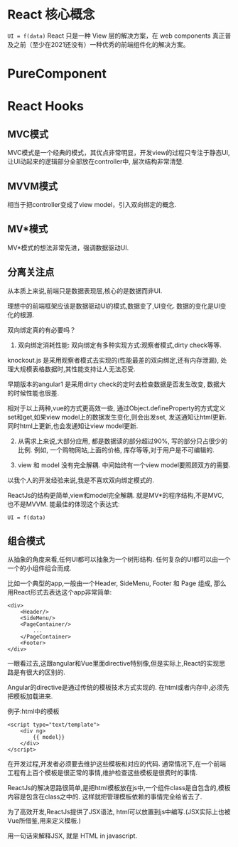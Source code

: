 
# React 核心概念
`UI = f(data)`
React 只是一种 View 层的解决方案，在 web components 真正普及之前（至少在2021还没有）一种优秀的前端组件化的解决方案。 



# PureComponent



# React Hooks




## MVC模式
MVC模式是一个经典的模式，其优点非常明显，开发view的过程只专注于静态UI, 让UI动起来的逻辑部分全部放在controller中, 层次结构非常清楚.

## MVVM模式
相当于把controller变成了view model，引入双向绑定的概念.

## MV*模式
MV*模式的想法非常先进，强调数据驱动UI.

## 分离关注点


从本质上来说,前端只是数据表现层,核心的是数据而非UI.

理想中的前端框架应该是数据驱动UI的模式,数据变了,UI变化. 数据的变化是UI变化的根源.




双向绑定真的有必要吗？

1. 双向绑定消耗性能:
双向绑定有多种实现方式:观察者模式,dirty check等等.

knockout.js 是采用观察者模式去实现的(性能最差的双向绑定,还有内存泄漏), 处理大规模表格数据时,其性能支持让人无法忍受.

早期版本的angular1 是采用dirty check的定时去检查数据是否发生改变, 数据大的时候性能也很差.

相对于以上两种,vue的方式更高效一些, 通过Object.defineProperty的方式定义set和get,如果view model上的数据发生变化,则会出发set, 发送通知让html更新. 同时html上更新,也会发通知让view model更新.

2. 从需求上来说,大部分应用, 都是数据读的部分超过90%, 写的部分只占很少的比例. 例如, 一个购物网站,上面的价格, 库存等等,对于用户是不可编辑的. 

3. view 和 model 没有完全解耦. 中间始终有一个view model要照顾双方的需要.

以我个人的开发经验来说,我是不喜欢双向绑定模式的.

ReactJs的结构更简单,view和model完全解耦. 就是MV*的程序结构,不是MVC, 也不是MVVM. 能最佳的体现这个表达式:

`UI = f(data)`


## 组合模式

从抽象的角度来看,任何UI都可以抽象为一个树形结构. 任何复杂的UI都可以由一个一个的小组件组合而成.

比如一个典型的app,一般由一个Header, SideMenu, Footer 和 Page 组成, 那么用React形式去表达这个app非常简单:

```
<div>
    <Header/>
    <SideMenu/>
    <PageContainer/>
        ...
    </PageContainer>
    <Footer>
</div>
```

一眼看过去,这跟angular和Vue里面directive特别像,但是实际上,React的实现思路是有很大的区别的.

Angular的directive是通过传统的模板技术方式实现的. 在html或者内存中,必须先把模板加载进来. 

例子:html中的模板
```
<script type="text/template">
    <div ng>
        {{ model}}
    </div>
</script>
```

在开发过程,开发者必须要去维护这些模板和对应的代码. 通常情况下,在一个前端工程有上百个模板是很正常的事情,维护检查这些模板是很费时的事情.


ReactJs的解决思路很简单,是把html模板放在js中,一个组件class是自包含的,模板内容是包含在class之中的. 这样就把管理模板依赖的事情完全给省去了.

为了高效开发,ReactJs提供了JSX语法, html可以放置到js中编写.(JSX实际上也被Vue所借鉴,用来定义模板.)

用一句话来解释JSX, 就是 HTML in javascript.


